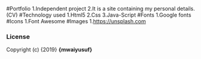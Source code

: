 #Portfolio
1.Independent project
2.It is a site containing my personal details.(CV)
#Technology used
1.Html5
2.Css
3.Java-Script
#Fonts
1.Google fonts
#Icons
1.Font Awesome
#Images
1.https://unsplash.com
### License
Copyright (c) {2019} **{mwaiyusuf}**
